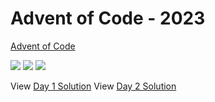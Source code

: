 Advent of Code - 2023
=====================

[Advent of Code](https://adventofcode.com)

![](https://img.shields.io/badge/day%20📅-5-blue)
![](https://img.shields.io/badge/stars%20⭐-4-yellow)
![](https://img.shields.io/badge/days%20completed-2-red)

View [Day 1 Solution](1/README.md)
View [Day 2 Solution](2/README.md)